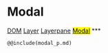 # Modal
<span class="inheritance">
<a href="#Documentation/core/dom">DOM</a>
<a class="inheritance" href="#Documentation/elements/layer">Layer</a>
<a class="inheritance" href="#Documentation/elements/layerpane">Layerpane</a>
<a class="inheritance" href="#Documentation/elements/modal"><mark>Modal</mark></a>
</span>
***


```div-parameter
@@include(modal_p.md)
```